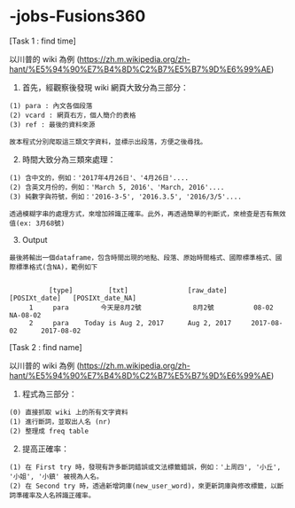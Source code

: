 # -jobs-Fusions360

[Task 1 : find time]
  
  以川普的 wiki 為例 (https://zh.m.wikipedia.org/zh-hant/%E5%94%90%E7%B4%8D%C2%B7%E5%B7%9D%E6%99%AE)
  
  1. 首先，經觀察後發現 wiki 網頁大致分為三部分：
  
    (1) para : 內文各個段落
    (2) vcard : 網頁右方，個人簡介的表格
    (3) ref : 最後的資料來源
    
    故本程式分別爬取這三類文字資料，並標示出段落，方便之後尋找。
    
  2. 時間大致分為三類來處理：
  
    (1) 含中文的，例如：'2017年4月26日'、'4月26日'....
    (2) 含英文月份的，例如：'March 5, 2016'、'March, 2016'....
    (3) 純數字與符號，例如：'2016-3-5', '2016.3.5', '2016/3/5'....
    
    透過模糊字串的處理方式，來增加辨識正確率。此外，再透過簡單的判斷式，來檢查是否有無效值(ex: 3月68號)
    
  3. Output
  
    最後將輸出一個dataframe，包含時間出現的地點、段落、原始時間格式、國際標準格式、國際標準格式(含NA)，範例如下
    
    
              [type]         [txt]               [raw_date]    [POSIXt_date]   [POSIXt_date_NA]
         1     para        今天是8月2號             8月2號          08-02           NA-08-02
         2     para    Today is Aug 2, 2017      Aug 2, 2017     2017-08-02      2017-08-02
              
              
              
[Task 2 : find name]

  以川普的 wiki 為例 (https://zh.m.wikipedia.org/zh-hant/%E5%94%90%E7%B4%8D%C2%B7%E5%B7%9D%E6%99%AE)
  
  1. 程式為三部分：
  
    (0) 直接抓取 wiki 上的所有文字資料
    (1) 進行斷詞，並取出人名 (nr)
    (2) 整理成 freq table
    
    
  2. 提高正確率：
  
    (1) 在 First try 時，發現有許多斷詞錯誤或文法標籤錯誤，例如：'上周四', '小丘', '小姐', '小鎮' 被視為人名。
    (2) 在 Second try 時，透過新增詞庫(new_user_word)，來更新詞庫與修改標籤，以斷詞準確率及人名辨識正確率。
